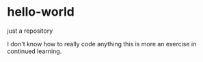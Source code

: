 # hello-world
just a repository

I don't know how to really code anything this is more an exercise in continued learning.

